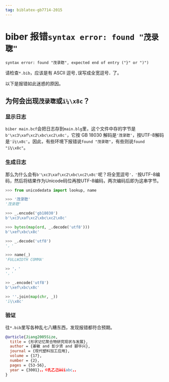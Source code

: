 ```yaml
---
tag: biblatex-gb7714-2015
---
```


# biber 报错`syntax error: found "茂录聦"`

<!-- https://github.com/BITNP/BIThesis/discussions/455 -->

```log
syntax error: found "茂录聦", expected end of entry ("}" or ")")
```

请检查`*.bib`，应该是有 ASCII 逗号`,`误写成全宽逗号`，`了。

以下是报错如此迷惑的原因。

## 为何会出现`茂录聦`或`ï¼\x8c`？

### 显示日志

`biber main.bcf`会把日志存到`main.blg`里，这个文件中存的字节是`b'\xc3\xaf\xc2\xbc\xc2\x8c'`，它按 GB 18030 解码是`'茂录聦'`，按UTF-8解码是`'ï¼\x8c'`。因此，有些环境下报错说`found "茂录聦"`，有些则说`found "ï¼\x8c"`。

### 生成日志

那么为什么会有`b'\xc3\xaf\xc2\xbc\xc2\x8c'`呢？将全宽逗号`'，'`按UTF-8编码，然后将结果作为Unicode码位再按UTF-8编码，两次编码后即为这串字节。

```python
>>> from unicodedata import lookup, name

>>> '茂录聦'
'茂录聦'

>>> _.encode('gb18030')
b'\xc3\xaf\xc2\xbc\xc2\x8c'

>>> bytes(map(ord, _.decode('utf8')))
b'\xef\xbc\x8c'

>>> _.decode('utf8')
'，'

>>> name(_)
'FULLWIDTH COMMA'

>> '，'
'，'

>> _.encode('utf8')
b'\xef\xbc\x8c'

>> ''.join(map(chr, _))
'ï¼\x8c'
```

### 验证

往`*.bib`里写各种乱七八糟东西，发现报错都符合预期。

```bibtex
@article{Jiang2005Size,
  title = {形状记忆聚合物研究现状与发展},
  author = {姜敏 and 彭少贤 and 郦华兴},
  journal = {现代塑料加工应用},
  volume = {17},
  number = {2},
  pages = {53-56},
  year = {3001}，，©孔乙己äüïabc，，
}
```
